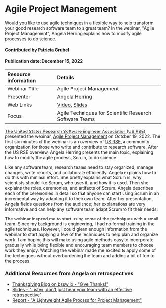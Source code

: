 # Agile Project Management

<!-- deck text start -->
Would you like to use agile techniques in a flexible way to help transform your good research software team to a great team? In the webinar, "Agile Project Management", Angela Herring explains how to modify agile processes to do science.
<!-- deck text end -->

#### Contributed by [Patricia Grubel](https://github.com/pagrubel "Patricia Grubel")
#### Publication date: December 15, 2022
Resource information | Details
:--- | :---
Webinar Title | Agile Project Management
Presenter | [Angela Herring](https://github.com/angelaherring "Angela Herring")
Web Links | [Video](https://youtu.be/Fdex2rhw0Zo), [Slides](https://permalink.lanl.gov/object/tr?what=info:lanl-repo/lareport/LA-UR-22-20381)
Focus | Agile Techniques for Scientific Research Software Teams

[The United States Research Software Engineer Association (US RSE)](us-rse.org) presented the webinar, [Agile Project Management](https://youtu.be/Fdex2rhw0Zo) on October 19, 2022. The first six minutes of the webinar is an overview of [US RSE](us-rse.org), a community organization for those who write and contribute to research software. After the US RSE overview, Angela Herring presents the main topic, explaining how to modify the agile process, Scrum, to do science.

Like any software team, research teams need to stay organized, manage changes, write reports, and collaborate efficiently. Angela explains how to do this with minimal effort. She briefly explains what Scrum is, why scientists should like Scrum, who uses it, and how it is used. Then she explains the roles, ceremonies, and artifacts of Scrum. Angela describes each of the ceremonies in detail so that anyone can start using Scrum in an incremental way by adapting it to their own team. After her presentation, Angela fields questions from the audience; her explanations are very informative and can help any software team adapt Scrum to fit their needs.

The webinar inspired me to start using some of the techniques with a small team. Since my background is engineering, I had no formal training in the agile techniques. However, I could glean enough information from the webinar to start applying a few of the techniques to help plan and organize work. I am hoping this will make using agile methods easy to incorporate gradually while being flexible and encouraging team members to choose work they enjoy. Watching the webinar made me excited to apply some of the techniques without overburdening the team and adding a bit of fun to the process.




### Additional Resources from Angela on retrospectives
* [Thanksgiving Blog on bssw.io - "Give Thanks!"](https://bssw.io/blog_posts/give-thanks)
* [Slides - "Listen, don't just hear your team with an effective retrospective"](https://permalink.lanl.gov/object/tr?what=info:lanl-repo/lareport/LA-UR-21-21952)
* [Report - "A Lightweight Agile Process for Project Management"](https://permalink.lanl.gov/object/tr?what=info:lanl-repo/lareport/LA-UR-19-25789)

<!---
Publish: yes
Pinned: no
Topics: Strategies for More Effective Teams, Software Engineering 
RSS update: 
--->
